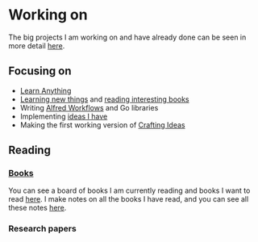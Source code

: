 # Working on
The big projects I am working on and have already done can be seen in more detail [here](https://nikitavoloboev.xyz/projects/).

## Focusing on
- [Learn Anything](../projects/learn-anything.md)
- [Learning new things](./Learning.md) and [reading interesting books](./Reading.md)
- Writing [Alfred Workflows](https://github.com/learn-anything/alfred-workflows) and Go libraries
- Implementing [ideas I have](./Ideas.md)
- Making the first working version of [Crafting Ideas](../projects/crafting-ideas.md)

## Reading 
### [Books](https://trello.com/b/MOrnm2aN)
You can see a board of books I am currently reading and books I want to read [here](https://trello.com/b/MOrnm2aN). I make notes on all the books I have read, and you can see all these notes [here](../books/Books.md).

### Research papers


